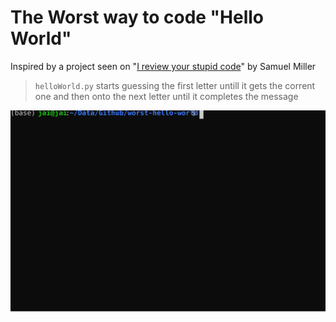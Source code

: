# The Worst way to code "Hello World"

Inspired by a project seen on "[I review your stupid code](https://www.youtube.com/watch?v=NCoeDOVUJqk)" by Samuel Miller

> `helloWorld.py` starts guessing the first letter untill it gets the corrent one and then onto the next letter until it completes the message

![](./media/example.svg)